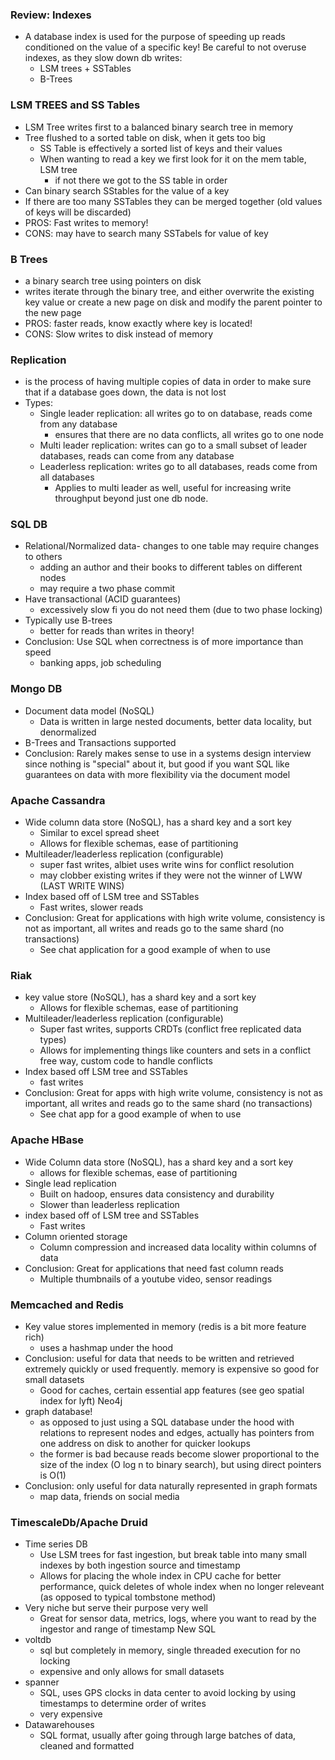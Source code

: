 ### Review: Indexes
- A database index is used for the purpose of speeding up reads conditioned on the value of a specific key! Be careful to not overuse indexes, as they slow down db writes:
	- LSM trees + SSTables
	- B-Trees
### LSM TREES and SS Tables
- LSM Tree writes first to a balanced binary search tree in memory
- Tree flushed to a sorted table on disk, when it gets too big
	- SS Table is effectively a sorted list of keys and their values
	- When wanting to read a key we first look for it on the mem table, LSM tree
		- if not there we got to the SS table in order
- Can binary search SStables for the value of a key
- If there are too many SSTables they can be merged together (old values of keys will be discarded)
- PROS: Fast writes to memory!
- CONS: may have to search many SSTabels for value of key
### B Trees
- a binary search tree using pointers on disk
- writes iterate through the binary tree, and either overwrite the existing key value or create a new page on disk and modify the parent pointer to the new page
- PROS: faster reads, know exactly where key is located!
- CONS: Slow writes to disk instead of memory
### Replication
- is the process of having multiple copies of data in order to make sure that if a database goes down, the data is not lost
- Types:
	- Single leader replication: all writes go to on database, reads come from any database
		- ensures that there are no data conflicts, all writes go to one node
	- Multi leader replication: writes can go to a small subset of leader databases, reads can come from any database
	- Leaderless replication: writes go to all databases, reads come from all databases
		- Applies to multi leader as well, useful for increasing write throughput beyond just one db node.
### SQL DB
- Relational/Normalized data- changes to one table may require changes to others
	- adding an author and their books to different tables on different nodes
	- may require a two phase commit
- Have transactional (ACID guarantees)
	- excessively slow fi you do not need them (due to two phase locking)
- Typically use B-trees
	- better for reads than writes in theory!
- Conclusion: Use SQL when correctness is of more importance than speed
	- banking apps, job scheduling
### Mongo DB
- Document data model (NoSQL)
	- Data is written in large nested documents, better data locality, but denormalized
- B-Trees and Transactions supported
- Conclusion: Rarely makes sense to use in a systems design interview since nothing is "special" about it, but good if you want SQL like guarantees on data with more flexibility via the document model
### Apache Cassandra
- Wide column data store (NoSQL), has a shard key and a sort key
	- Similar to excel spread sheet
	- Allows for flexible schemas, ease of partitioning
- Multileader/leaderless replication (configurable)
	- super fast writes, albiet uses write wins for conflict resolution
	- may clobber existing writes if they were not the winner of LWW (LAST WRITE WINS)
- Index based off of LSM tree and SSTables
	- Fast writes, slower reads
- Conclusion: Great for applications with high write volume, consistency is not as important, all writes and reads go to the same shard (no transactions)
	- See chat application for a good example of when to use
### Riak
- key value store (NoSQL), has a shard key and a sort key
	- Allows for flexible schemas, ease of partitioning
- Multileader/leaderless replication (configurable)
	- Super fast writes, supports CRDTs (conflict free replicated data types)
	- Allows for implementing things like counters and sets in a conflict free way, custom code to handle conflicts
- Index based off LSM tree and SSTables
	- fast writes
- Conclusion: Great for apps with high write volume, consistency is not as important, all writes and reads go to the same shard (no transactions)
	- See chat app for a good example of when to use
### Apache HBase
- Wide Column data store (NoSQL), has a shard key and a sort key
	- allows for flexible schemas, ease of partitioning
- Single lead replication
	- Built on hadoop, ensures data consistency and durability
	- Slower than leaderless replication
- index based off of LSM tree and SSTables
	- Fast writes
- Column oriented storage
	- Column compression and increased data locality within columns of data
- Conclusion: Great for applications that need fast column reads
	- Multiple thumbnails of a youtube video, sensor readings
### Memcached and Redis
- Key value stores implemented in memory (redis is a bit more feature rich)
	- uses a hashmap under the hood
- Conclusion: useful for data that needs to be written and retrieved extremely quickly or used frequently. memory is expensive so good for small datasets
	- Good for caches, certain essential app features (see geo spatial index for lyft)
Neo4j
- graph database!
	- as opposed to just using a SQL database under the hood with relations to represent nodes and edges, actually has pointers from one address on disk to another for quicker lookups
	- the former is bad because reads become slower proportional to the size of the index (O log n to binary search), but using direct pointers is O(1)
- Conclusion: only useful for data naturally represented in graph formats
	- map data, friends on social media
### TimescaleDb/Apache Druid
- Time series DB
	- Use LSM trees for fast ingestion, but break table into many small indexes by both ingestion source and timestamp
	- Allows for placing the whole index in CPU cache for better performance, quick deletes of whole index when no longer releveant (as opposed to typical tombstone method)
- Very niche but serve their purpose very well
	- Great for sensor data, metrics, logs, where you want to read by the ingestor and range of timestamp
New SQL
- voltdb
	- sql but completely in memory, single threaded execution for no locking
	- expensive and only allows for small datasets
- spanner
	- SQL, uses GPS clocks in data center to avoid locking by using timestamps to determine order of writes
	- very expensive
- Datawarehouses
	- SQL format, usually after going through large batches of data, cleaned and formatted